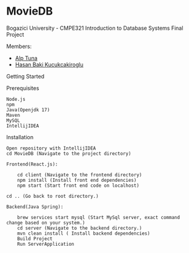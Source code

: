 # MovieDB

Bogazici University - CMPE321 Introduction to Database Systems Final Project

Members: 
* [Alp Tuna](https://github.com/Alputer)
* [Hasan Baki Kucukcakiroglu](https://github.com/bakikucukcakiroglu)

Getting Started

Prerequisites

    Node.js
    npm
    Java(Openjdk 17)
    Maven
    MySQL
    IntellijIDEA

   
Installation

    Open repository with IntellijIDEA
    cd MovieDB (Navigate to the project directory)

    Frontend(React.js):

        cd client (Navigate to the frontend directory)
        npm install (Install front end dependencies)
        npm start (Start front end code on localhost)

    cd .. (Go back to root directory.)

    Backend(Java Spring):

        brew services start mysql (Start MySql server, exact command change based on your system.)
        cd server (Navigate to the backend directory.)
        mvn clean install ( Install backend dependencies)
        Build Project
        Run ServerApplication





